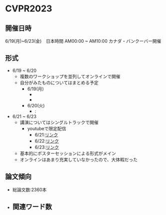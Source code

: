 # CVPR2023
## 開催日時
6/19(月)~6/23(金)　日本時間 AM00:00 ~ AM10:00
カナダ・バンクーバー開催

## 形式
- 6/19 ~ 6/20
  - 複数のワークショップを並列してオンラインで開催
  - 自分がみたものについてはまとめる予定
    - 6/19(月)
      - []()
      - 
    - 6/20(火)
      - :[]()
- 6/21 ~ 6/23
  - 講演についてはシングルトラックで開催
    - youtubeで限定配信
      - 6/21:[リンク](https://www.youtube.com/watch?v=sO-dZk714ys&list=PL_bDvITUYucDYV0Ejk4uCTyFq613-uahd&index=3)
      - 6/22:[リンク](youtube.com/watch?v=Q4fKKaT7xX0&list=PL_bDvITUYucDYV0Ejk4uCTyFq613-uahd&index=3)
      - 6/23:[リンク](https://www.youtube.com/watch?v=dJkSJhxioeY&list=PL_bDvITUYucDYV0Ejk4uCTyFq613-uahd&index=4)
  - 基本的にポスターセッションによる形式がメイン
  - オンラインはあまり充実していなかったので、大体暇だった

## 論文傾向
- 総論文数:2360本
- 関連ワード数
  - 